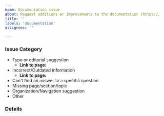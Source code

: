 ```yaml
---
name: Documentation issue
about: Request additions or improvements to the documentation (https://fluidframework.com)
title: ''
labels: 'documentation'
assignees: ''

---
```


<!-- For typos or other small issues, please consider submitting a PR instead of an issue -->
<!-- See the "Edit this page" link at the bottom of the page in the docs -->

### Issue Category
<!-- Choose one, delete the rest -->

- Typo or editorial suggestion <!-- consider submitting a PR instead of opening this issue! -->
  - **Link to page:**
- Incorrect/Outdated information
  - **Link to page:**
- Can't find an answer to a specific question
- Missing page/section/topic
- Organization/Navigation suggestion
- Other

### Details
<!-- Please put specific details about the typo, error, missing info, suggestion, etc here-->


<!-- By filing an Issue, you are expected to comply with the Code of Conduct: https://github.com/microsoft/FluidFramework/blob/main/CODE_OF_CONDUCT.md -->

<!-- Lastly, be sure to preview your issue before saving. Thanks! -->
